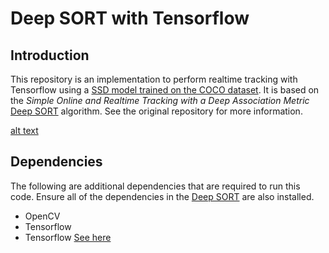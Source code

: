 # Deep SORT with Tensorflow

## Introduction

This repository is an implementation to perform realtime tracking with Tensorflow using a [SSD model trained on the COCO dataset](https://github.com/tensorflow/models/blob/master/research/object_detection/g3doc/detection_model_zoo.md). It is based on the *Simple Online and Realtime Tracking with a Deep Association Metric* [Deep SORT](https://github.com/nwojke/deep_sort) algorithm. See the original repository for more information.

[alt text](https://github.com/omarabid59/TensorflowDeepSortTracking/blob/master/output_9Diy2e.gif)

## Dependencies
The following are additional dependencies that are required to run this code. Ensure all of the dependencies in the [Deep SORT](https://github.com/nwojke/deep_sort) are also installed. 
- OpenCV
- Tensorflow
- Tensorflow [See here](https://github.com/tensorflow/models/blob/master/research/object_detection/g3doc/installation.md)
